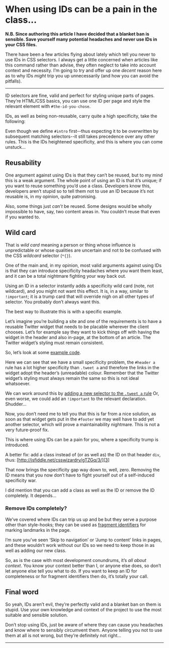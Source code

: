 When using IDs can be a pain in the class...
================================================================================


**N.B. Since authoring this article I have decided that a blanket ban is
sensible. Save yourself many potential headaches and never use IDs in your CSS
files.**

There have been a few articles flying about lately which tell you never to use
IDs in CSS selectors. I always get a little concerned when articles like this
command rather than advise, they often neglect to take into account context and
necessity. I’m going to try and offer up one _decent_ reason here as to why IDs
_might_ trip you up unnecessarily (and how you can avoid the pitfalls).

* * *

ID selectors are fine, valid and perfect for styling unique parts of pages.
They’re HTML/CSS basics, you can use one ID per page and style the relevant
element with `#the-id-you-chose`.

IDs, as well as being non-reusable, carry quite a high specificity, take the
following:

Even though we define `#intro` first--thus expecting it to be overwritten by
subsequent matching selectors--it still takes precedence over any other rules.
This is the IDs heightened specificity, and this is where you can come unstuck…

## Reusability ##

One argument against using IDs is that they can’t be reused, but to my mind
this is a weak argument. The whole point of using an ID is that it’s unique; if
you want to reuse something you’d use a class. Developers know this, developers
aren’t stupid so to tell them not to use an ID because it’s not reusable is, in
my opinion, quite patronising.

Also, some things just _can’t_ be reused. Some designs would be wholly
impossible to have, say, two content areas in. You couldn’t reuse that even if
you wanted to.

## Wild card ##

That is _wild card_ meaning a person or thing whose influence is unpredictable
or whose qualities are uncertain and not to be confused with the CSS _wildcard_ 
selector (`*{}`).

One of the main and, in my opinion, most valid arguments against using IDs is
that they can introduce specificity headaches where you want them least, and
it can be a total nightmare fighting your way back out.

Using an ID in a selector instantly adds a specificity wild card (note, not
wildcard), and you might not want this effect. It is, in a way, similar
 to `!important`; it is a trump card that will override nigh on all other
 types of selector. You probably don’t always want this.

The best way to illustrate this is with a specific example.

Let’s imagine you’re building a site and one of the requirements is to have
a reusable Twitter widget that needs to be placable wherever the client chooses.
Let’s for example say they want to kick things off with having the widget in
the header and also in-page, at the bottom of an article. The Twitter widget’s
styling must remain consistent.

So, let’s look at some [example code][1].

Here we can see that we have a small specificity problem, the `#header a` rule
has a lot higher specificity than `.tweet a` and therefore the links in the
widget adopt the header’s (unreadable) colour. Remember that the Twitter
widget’s styling must always remain the same so this is not ideal whatsoever.

We can work around this by [adding a new selector to the `.tweet a` rule][2]
Or, even worse, we could add an `!important` to the relevant declaration.
Shudder...

Now, you don’t need me to tell you that this is far from a nice solution, as
soon as that widget gets put in the `#footer` we may well have to add yet
another selector, which will prove a maintainability nightmare. This is not a
very future-proof fix.

This is where using IDs can be a pain for you, where a specificity trump is
introduced.

A better fix: add a class instead of (or as well as) the ID on that
header `div`, thus: [http://jsfiddle.net/csswizardry/gTZGq/3/][3]

That now brings the specificity gap way down to, well, zero. Removing the ID
means that you now don’t have to fight yourself out of a self-induced
specificity war.

I did mention that you can add a class as well as the ID or remove the ID
completely. It depends…

### Remove IDs completely? ###

We’ve covered where IDs can trip us up and be but they serve a purpose other
than style-hooks; they can be used as [fragment identifiers][4]
for marking landmarks in the page.

I’m sure you’ve seen ‘Skip to navigation’ or ‘Jump to content’ links in pages,
and these wouldn’t work without our IDs so we need to keep those in as well as
adding our new class.

So, as is the case with most development conundrums, it’s _all about context_.
You know your context better than I, or anyone else does, so don’t let anyone
else tell you what to do. If you want to keep an ID for completeness or for
fragment identifiers then do, it’s totally your call.

## Final word ##

So yeah, IDs aren’t evil, they’re perfectly valid and a blanket ban on them is
stupid. Use your own knowledge and context of the project to use the most
suitable and sensible solution.

Don’t stop using IDs, just be aware of where they can cause you headaches and
know where to sensibly circumvent them. Anyone telling you not to use them at
all is not wrong, but they’re definitely not right…

----

 [1]: http://jsfiddle.net/csswizardry/gTZGq/1/ "Specificty nightmare"
 [2]: http://jsfiddle.net/csswizardry/gTZGq/2/ "Specificty nightmare #2"
 [3]: http://jsfiddle.net/csswizardry/gTZGq/3/ "Specificty nightmare #3"
 [4]: http://csswizardry.com/2011/06/namespacing-fragment-identifiers/ "Namespacing fragment identifiers"